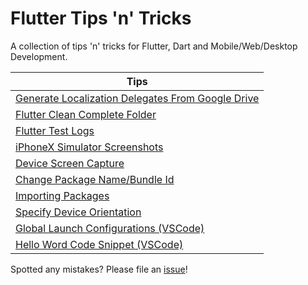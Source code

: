# Flutter Tips 'n' Tricks

A collection of tips 'n' tricks for Flutter, Dart and Mobile/Web/Desktop Development.

| Tips |
|------|
| [Generate Localization Delegates From Google Drive](https://github.com/defuncart/flutter-tips-tricks/blob/main/10-GenerateLocalizationDelegatesFromGoogleDrive/README.md) |
| [Flutter Clean Complete Folder](https://github.com/defuncart/flutter-tips-tricks/blob/main/09-FlutterCleanCompleteFolder/README.md) |
| [Flutter Test Logs](https://github.com/defuncart/flutter-tips-tricks/blob/main/08-FlutterTestLogs/README.md) |
| [iPhoneX Simulator Screenshots](https://github.com/defuncart/flutter-tips-tricks/blob/main/07-iPhoneXSimulatorScreenshots/README.md) |
| [Device Screen Capture](https://github.com/defuncart/flutter-tips-tricks/blob/main/06-DeviceScreenCapture/README.md) |
| [Change Package Name/Bundle Id](https://github.com/defuncart/flutter-tips-tricks/blob/main/05-ChangePackageNameBundleId/README.md) |
| [Importing Packages](https://github.com/defuncart/flutter-tips-tricks/blob/main/04-ImportingPackages/README.md) |
| [Specify Device Orientation](https://github.com/defuncart/flutter-tips-tricks/blob/main/03-SpecifyDeviceOrientation/README.md) |
| [Global Launch Configurations (VSCode)](https://github.com/defuncart/flutter-tips-tricks/blob/main/02-GlobalLaunchConfigurations(VSCode)/README.md) |
| [Hello Word Code Snippet (VSCode)](https://github.com/defuncart/flutter-tips-tricks/blob/main/01-HelloWordCodeSnippet(VSCode)/README.md) |

Spotted any mistakes? Please file an [issue](https://github.com/defuncart/flutter-tips-tricks/issues)!
